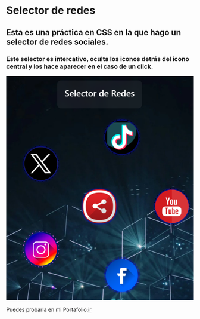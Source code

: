# Selector de redes
## Esta es una práctica en CSS en la que hago un selector de redes sociales.
### Este selector es intercativo, oculta los iconos detrás del icono central y los hace aparecer en el caso de un click.
![imagen ilustratuva](example.png)


Puedes probarla en mi Portafolio:[ir](https://leogidev.free.nf/Practicas/Reloj/)